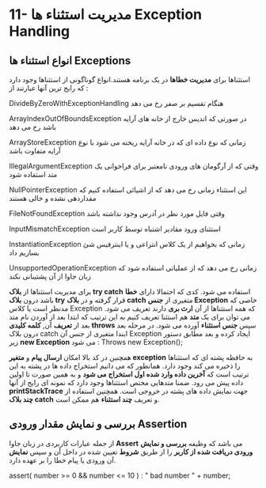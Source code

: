 # 11- مدیریت استثناء ها  Exception Handling


## انواع استثناء ها Exceptions


استثناها برای **مدیریت خطاها** در یک برنامه هستند.انواع گوناگونی از استثناها وجود دارد که رایج ترین آنها عبارتند از :


DivideByZeroWithExceptionHandling      هنگام تقسیم بر صفر رخ می دهد

ArrayIndexOutOfBoundsException  در صورتی که اندیس خارج از خانه های آرایه باشد رخ می دهد

ArrayStoreException       زمانی که نوع داده ای که در خانه آرایه ریخته می شود با نوع آرایه متفاوت باشد

IllegalArgumentException   وقتی که از آرگومان های ورودی نامعتبر برای فراخوانی یک متد استفاده شود

NullPointerException این استثناء زمانی رخ می دهد که از اشیائی استفاده کنیم که مقداردهی نشده و خالی هستند

FileNotFoundException            وقتی فایل مورد نظر در آدرس وجود نداشته باشد

InputMismatchException           استثنای ورود مقادیر اشتباه توسط کاربر است

InstantiationException    زمانی که بخواهیم از یک کلاس انتزاعی و یا اینترفیس شئ بسازیم داد

UnsupportedOperationException زمانی رخ می دهد که از عملیاتی استفاده شود که زبان جاوا از آن پشتیبانی نکند



برای مدیریت استثناها از **بلاک try catch** استفاده می شود. کدی که احتمالا دارای **خطا** باشد درون **بلاک try** قرار گرفته و در **بلاک catch** متغیری از **جنس Exception** خاصی که مدنظر است یا کلاس Exception که همه استثناها از آن **ارث بری** دارند تعریف می شود. می توان برای یک **متد** هم استثنا تعریف کنیم به این ترتیب که ابتدا بعد از آوردن نام متد بعد از **تعریف** آن, **کلمه کلیدی throws** سپس **جنس استثناء** آورده می شود. در مرحله بعد درون بلاک catch ابندا متغیری از جنس آن Exception ایجاد کرده و بعد مطابق دستور زیر  **new Exception** می شود : 
  Throws new Exception();

همچنین در کد بالا امکان **ارسال پیام** و **متغیر exception** به حافظه پشته ای که استثناها را ذخیره می کند وجود دارد. همانظور که می دانیم استخراج داده ها در پشته به این ترتیب است که **آخرین داده وارد شده اول استخراج می شود** و به همین صورت تا اولین داده پیش می رود. ضمنا متدهایی مختص استثناها وجود دارد که نمونه ای رایج از آنها **printStackTrace** جهت نمایش داده های پشته در خروجی است. همچنین استفاده از **چند بلاک catch** و تعریف **چند استثناء** هم ممکن است.


## بررسی و نمایش مقدار ورودی Assertion


از جمله عبارات کاربردی در زبان جاوا **Assert** می باشد که وظیفه **بررسی و نمایش ورودی دریافت شده از کاربر** را از طریق **شروط** تعیین شده در داخل آن و سپس **نمایش** آن ورودی یا پیام خطا را بر عهده دارد.
                                                                           
assert( number >= 0 && number <= 10 ) : " bad number " + number;






